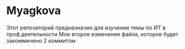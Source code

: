 # Myagkova
Этот репозиторий предназначен для изучения темы по ИТ в проф.деятельности
Мое второе изменение файла, которое будет закоммичено 2 коммитом
